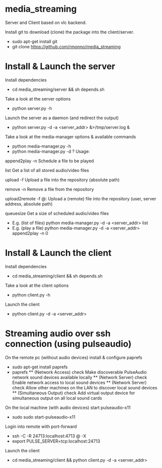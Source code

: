 media_streaming
===============

Server and Client based on vlc backend.

Install git to download (clone) the package into the client/server.
* sudo apt-get install git
* git clone https://github.com/rmonno/media_streaming


Install & Launch the server
===========================

Install dependencies
* cd media_streaming/server && sh depends.sh

Take a look at the server options
* python server.py -h

Launch the server as a daemon (and redirect the output)
* python server.py -d -a <server_addr> &>/tmp/server.log &

Take a look at the media-manager options & available commands
* python media-manager.py -h
* python media-manager.py -d ?
Usage:

append2play -n <index>
	Schedule a file to be played

list
	Get a list of all stored audio/video files

upload -f <file>
	Upload a file into the repository (absolute path)

remove -n <index>
	Remove a file from the repository

upload2remote -f <user>@<server-addr>:<file>
	Upload a (remote) file into the repository (user, server address, absolute path)

queuesize
	Get a size of scheduled audio/video files

* E.g. (list of files) python media-manager.py -d -a <server_addr> list 
* E.g. (play a file) python media-manager.py -d -a <server_addr> append2play -n 0


Install & Launch the client
===========================

Install dependencies
* cd media_streaming/client && sh depends.sh

Take a look at the client options
* python client.py -h

Launch the client
* python client.py -d -a <server_addr>


Streaming audio over ssh connection (using pulseaudio)
======================================================

On the remote pc (without audio devices) install & configure paprefs
* sudo apt-get install paprefs
* paprefs
** (Network Access) check Make discoverable PulseAudio network sound devices available locally
** (Network Server) check Enable network access to local sound devices
** (Network Server) check Allow other machines on the LAN to discover local sound devices
** (Simultaneous Output) check Add virtual output device for simultaneous output on all local sound cards

On the local machine (with audio devices) start pulseaudio-x11
* sudo sudo start-pulseaudio-x11

Login into remote with port-forward
* ssh -C -R 24713:localhost:4713 <user>@<remote> -X
* export PULSE_SERVER=tcp:localhost:24713

Launch the client
* cd media_streaming/client && python client.py -d -a <server_addr>
